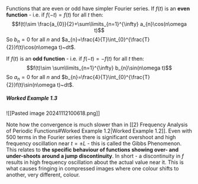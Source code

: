 Functions that are even or odd have simpler Fourier series.
If $f(t)$ is an **even function** - i.e. if $f(-t)=f(t)$ for all $t$ then:
$$f(t)\sim \frac{a_{0}}{2}+\sum\limits_{n=1}^{\infty} a_{n}\cos(n\omega t)$$
So $b_{n}=0$ for all $n$ and $a_{n}=\frac{4}{T}\int_{0}^{\frac{T}{2}}f(t)\cos(n\omega t)~dt$.

If $f(t)$ is an **odd function** - i.e. if $f(-t)=-f(t)$ for all $t$ then:
$$f(t)\sim \sum\limits_{n=1}^{\infty} b_{n}\sin(n\omega t)$$
So $a_{n}=0$ for all $n$ and $b_{n}=\frac{4}{T}\int_{0}^{\frac{T}{2}}f(t)\sin(n\omega t)~dt$.

##### Worked Example 1.3
![[Pasted image 20241112100618.png]]


Note how the convergence is much slower than in [[2) Frequency Analysis of Periodic Functions#Worked Example 1.2|Worked Example 1.2]]. Even with 500 terms in the Fourier series there is significant overshoot and high frequency oscillation near $t=\pm L$ - this is called the Gibbs Phenomenon. This relates to **the specific behaviour of functions showing over- and under-shoots around a jump discontinuity**.
In short - a discontinuity in $f$ results in high frequency oscillation about the actual value near it. This is what causes fringing in compressed images where one colour shifts to another, very different, colour.
